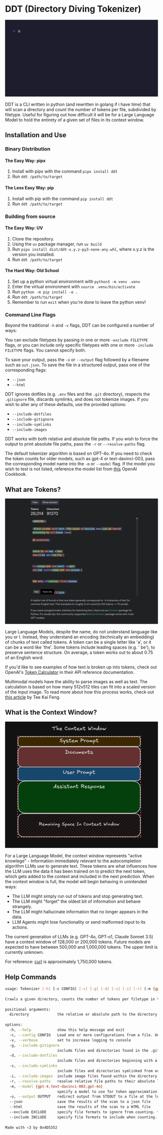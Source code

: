 # DDT (Directory Diving Tokenizer)

![A GIF showing DDT running on the curl source code](./assets/demo.gif)

DDT is a CLI written in python (and rewritten in golang if i have time) that
will scan a directory and count the number of tokens per file, subdivided
by filetype. Useful for figuring out how difficult it will be for a Large
Language Model to hold the entirety of a given set of files in its context window.

## Installation and Use

### Binary Distribution

#### The Easy Way: pipx

1. Install with pipx with the command `pipx install ddt`
2. Run `ddt /path/to/target`

#### The Less Easy Way: pip

1. Install with pip with the command `pip install ddt`
2. Run `ddt /path/to/target`

### Building from source

#### The Easy Way: UV

1. Clone the repository.
2. Using the `uv` package manager, run `uv build`
3. Run `pipx install dist/ddt-x.y.z-py3-none-any.whl`, where x.y.z is the version you installed.
4. Run `ddt /path/to/target`

#### The Hard Way: Old School

1. Set up a python virtual environment with `python3 -m venv .venv`
2. Enter the virtual environment with `source .venv/bin/activate`
3. Run `python -m pip install -e .`
4. Run `ddt /path/to/target`
5. Remember to run `exit` when you're done to leave the python venv!

### Command Line Flags

Beyond the traditional `-h` and `-v` flags, DDT can be configured a number of ways:

You can exclude filetypes by passing in one or more `-exclude FILETYPE` flags,
or you can include only specific filetypes with one or more `-include FILETYPE` flags.
You cannot specify both.

To save your output, pass the `-o` or `--output` flag followed by
a filename such as `out.json`. To save the file in a structured output,
pass one of the corresponding flags:

- `--json`
- `--html`

DDT ignores dotfiles (e.g. `.env` files and the `.git`
directory), respects the `.gitignore` file, discards symlinks, and does
not tokenize images. If you wish to alter any of these defaults, use the
provided options:

- `--include-dotfiles`
- `--include-gitignore`
- `--include-symlinks`
- `--include-images`

DDT works with both relative and absolute file paths. If you wish to force
the output to print absolute file paths, pass the `-r` or `--resolve-paths` flag.

The default tokenizer algorithm is based on GPT-4o. If you need to check the
token counts for older models, such as gpt-4 or text-davinci-003,
pass the corresponding model name into the `-m` or `--model` flag.
If the model you wish to test is not listed, reference the model list from
[this](https://github.com/openai/openai-cookbook/blob/main/examples/How_to_count_tokens_with_tiktoken.ipynb) OpenAI Cookbook.

## What are Tokens?

![A screenshot of OpenAI's Tokenizer page, showing the tokens of the Bee Movie script](./assets/beemovie.png)

Large Language Models, despite the name, do not understand language like you or I.
Instead, they understand an encoding (technically an embedding) of chunks of text
called tokens. A token can be a single letter like 'a', or it can be a word like
'the'. Some tokens include leading spaces (e.g. ' be'), to preserve sentence structure.
On average, a token works out to about 0.75 of an English word.

If you'd like to see examples of how text is broken up into tokens, check out
OpenAI's [Token Calculator](https://platform.openai.com/tokenizer) in their API
reference documentation.

Multimodal models have the ability to parse images as well as text. The
calculation is based on how many 512x512 tiles can fit into a scaled version
of the input image. To read more about how this process works, check out
[this article](https://medium.com/@teekaifeng/gpt4o-visual-tokenizer-an-illustration-c69695dd4a39)
by Tee Kai Feng.

## What is the Context Window?

![A toy example of parts of an LLM call in a context window](./assets/contextwindow.png)

For a Large Language Model, the context window represents "active knowlege" -
Information immediately relevant to the autocompletion algorithm LLMs use to
generate text. These tokens are what influences how the LLM uses the data it
has been trained on to predict the next token, which gets added to the context
and included in the next prediction. When the context window is full, the model
will begin behaving in unintended ways:

- The LLM might simply run out of tokens and stop generating text.
- The LLM might "forget" the oldest bit of information and behave strangely.
- The LLM might hallucinate information that no longer appears in the data.
- LLM Agents might lose functionality or send malformed input to its actions.

The current generation of LLMs (e.g. GPT-4o, GPT-o1, Claude Sonnet 3.5) have a
context window of 128,000 or 200,000 tokens. Future models are expected to have
between 500,000 and 1,000,000 tokens. The upper limit is currently unknown.

For reference: [curl](https://github.com/curl/curl) is approximately 1,750,000 tokens.

## Help Commands

```bash
usage: Tokenizer [-h] [-c CONFIG] [-v] [-g] [-d] [-s] [-i] [-r] [-m {gpt-4,text-davinci-003,gpt-4o}] [-o OUTPUT] [--json | --html] [--exclude EXCLUDE | --include INCLUDE] directory

Crawls a given directory, counts the number of tokens per filetype in the project and returns a per-type total and grand total

positional arguments:
  directory             the relative or absolute path to the directory you wish to scan

options:
  -h, --help            show this help message and exit
  -c, --config CONFIG   Load one or more configurations from a file. Unset configs will use defaults.
  -v, --verbose         set to increase logging to console
  -g, --include-gitignore
                        include files and directories found in the .gitignore file
  -d, --include-dotfiles
                        include files and directories beginning with a dot (.)
  -s, --include-symlinks
                        include files and directories symlinked from outside the target directory
  -i, --include-images  include image files found within the directory
  -r, --resolve-paths   resolve relative file paths to their absolute location
  -m, --model {gpt-4,text-davinci-003,gpt-4o}
                        specify a model to use for token approximation. default is 'gpt-4o'
  -o, --output OUTPUT   redirect output from STDOUT to a file at the location specified.
  --json                save the results of the scan to a json file
  --html                save the results of the scan to a HTML file
  --exclude EXCLUDE     specify file formats to ignore from counting. this flag may be set multiple times for multiple entries. cannot be set if including files
  --include INCLUDE     specify file formats to include when counting. this flag may be set multiple times for multiple entries. cannot be set if excluding files

Made with <3 by 0x4D5352
```
